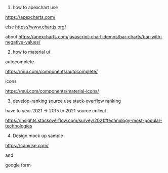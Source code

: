 1. how to apexchart use

https://apexcharts.com/

else https://www.chartjs.org/

about https://apexcharts.com/javascript-chart-demos/bar-charts/bar-with-negative-values/

2. how to material ui

autocomplete

https://mui.com/components/autocomplete/

icons

https://mui.com/components/material-icons/

3. develop-ranking source use stack-overflow ranking

have to year 2021 -> 2015 to 2021 source collect

https://insights.stackoverflow.com/survey/2021#technology-most-popular-technologies

4. Design mock up sample

https://caniuse.com/

and

google form
